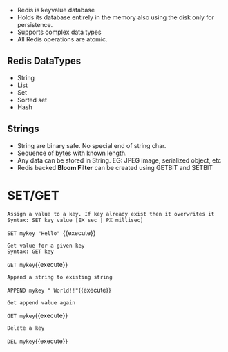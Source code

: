 
- Redis is keyvalue database
- Holds its database entirely in the memory also using the disk only for persistence.
- Supports complex data types
- All Redis operations are atomic. 
 
## Redis DataTypes
- String
- List
- Set
- Sorted set
- Hash

## Strings
- String are binary safe. No special end of string char. 
- Sequence of bytes with known length. 
- Any data can be stored in String. EG: JPEG image, serialized object, etc
- Redis backed **Bloom Filter** can be created using GETBIT and SETBIT
 

# SET/GET

 ```
 Assign a value to a key. If key already exist then it overwrites it
 Syntax: SET key value [EX sec | PX millisec]
```
`SET mykey "Hello" `{{execute}}


``` 
Get value for a given key
Syntax: GET key
```
`GET mykey`{{execute}}


```
Append a string to existing string
```
`APPEND mykey " World!!"`{{execute}}

```
Get append value again
```
`GET mykey`{{execute}}

```
Delete a key
```
`DEL mykey`{{execute}}